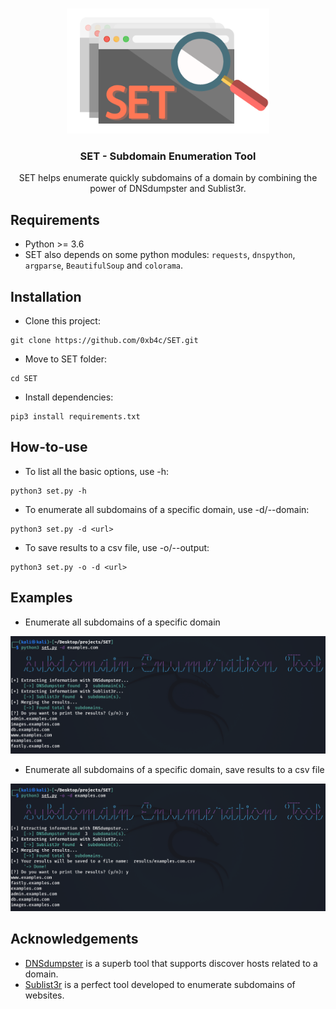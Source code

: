 <br />
<p align="center">
    <img src="images/SET_logo.png" alt="Logo" height="200">
    <h3 align="center">SET - Subdomain Enumeration Tool</h3>

  <p align="center">
    SET helps enumerate quickly subdomains of a domain by combining the power of DNSdumpster and Sublist3r.
    <br />
  </p>
</p>

## Requirements

* Python >= 3.6
* SET also depends on some python modules: `requests`, `dnspython`, `argparse`, `BeautifulSoup` and `colorama`.

## Installation

* Clone this project:

```
git clone https://github.com/0xb4c/SET.git
```

* Move to SET folder:

```
cd SET
```

* Install dependencies:

```
pip3 install requirements.txt
```


## How-to-use

* To list all the basic options, use -h:

```
python3 set.py -h
```

* To enumerate all subdomains of a specific domain, use -d/--domain:

```
python3 set.py -d <url>
```

* To save results to a csv file, use -o/--output:

```
python3 set.py -o -d <url>
```


## Examples
* Enumerate  all subdomains of a specific domain

![](images/SET_enum.png)

* Enumerate  all subdomains of a specific domain, save results to a csv file

![](images/SET_save.png)

## Acknowledgements
* [DNSdumpster](https://dnsdumpster.com/) is a superb tool that supports discover hosts related to a domain.
* [Sublist3r](https://github.com/aboul3la/Sublist3r) is a perfect tool developed to enumerate subdomains of websites.
